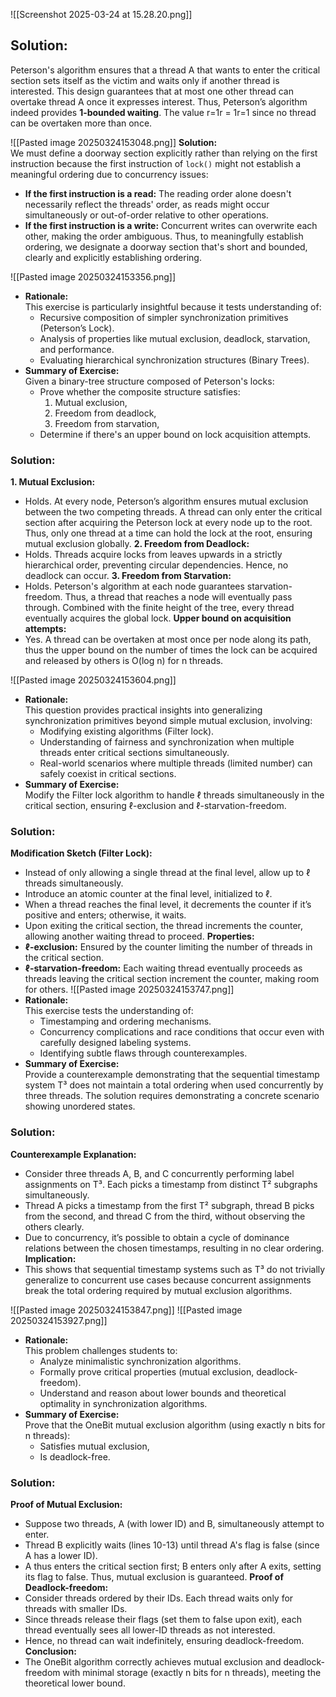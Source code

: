 ![[Screenshot 2025-03-24 at 15.28.20.png]]
## Solution:
Peterson's algorithm ensures that a thread A that wants to enter the critical section sets itself as the victim and waits only if another thread is interested. This design guarantees that at most one other thread can overtake thread A once it expresses interest. Thus, Peterson’s algorithm indeed provides **1-bounded waiting**. The value r=1r = 1r=1 since no thread can be overtaken more than once.

![[Pasted image 20250324153048.png]]
**Solution:**  
We must define a doorway section explicitly rather than relying on the first instruction because the first instruction of `lock()` might not establish a meaningful ordering due to concurrency issues:
- **If the first instruction is a read:** The reading order alone doesn't necessarily reflect the threads' order, as reads might occur simultaneously or out-of-order relative to other operations.
- **If the first instruction is a write:** Concurrent writes can overwrite each other, making the order ambiguous.
Thus, to meaningfully establish ordering, we designate a doorway section that's short and bounded, clearly and explicitly establishing ordering.

![[Pasted image 20250324153356.png]]
- **Rationale:**  
    This exercise is particularly insightful because it tests understanding of:
    - Recursive composition of simpler synchronization primitives (Peterson’s Lock).
    - Analysis of properties like mutual exclusion, deadlock, starvation, and performance.
    - Evaluating hierarchical synchronization structures (Binary Trees).
- **Summary of Exercise:**  
    Given a binary-tree structure composed of Peterson's locks:
    - Prove whether the composite structure satisfies:
        1. Mutual exclusion,
        2. Freedom from deadlock,
        3. Freedom from starvation,
    - Determine if there's an upper bound on lock acquisition attempts.
### Solution:
**1. Mutual Exclusion:**
- Holds. At every node, Peterson’s algorithm ensures mutual exclusion between the two competing threads. A thread can only enter the critical section after acquiring the Peterson lock at every node up to the root. Thus, only one thread at a time can hold the lock at the root, ensuring mutual exclusion globally.
**2. Freedom from Deadlock:**
- Holds. Threads acquire locks from leaves upwards in a strictly hierarchical order, preventing circular dependencies. Hence, no deadlock can occur.
**3. Freedom from Starvation:**
- Holds. Peterson's algorithm at each node guarantees starvation-freedom. Thus, a thread that reaches a node will eventually pass through. Combined with the finite height of the tree, every thread eventually acquires the global lock.
**Upper bound on acquisition attempts:**
- Yes. A thread can be overtaken at most once per node along its path, thus the upper bound on the number of times the lock can be acquired and released by others is O(log n) for n threads.


![[Pasted image 20250324153604.png]]
- **Rationale:**  
    This question provides practical insights into generalizing synchronization primitives beyond simple mutual exclusion, involving:
    - Modifying existing algorithms (Filter lock).
    - Understanding of fairness and synchronization when multiple threads enter critical sections simultaneously.
    - Real-world scenarios where multiple threads (limited number) can safely coexist in critical sections.
- **Summary of Exercise:**  
    Modify the Filter lock algorithm to handle ℓ threads simultaneously in the critical section, ensuring ℓ-exclusion and ℓ-starvation-freedom.
### Solution:
**Modification Sketch (Filter Lock):**
- Instead of only allowing a single thread at the final level, allow up to ℓ threads simultaneously.
- Introduce an atomic counter at the final level, initialized to ℓ.
- When a thread reaches the final level, it decrements the counter if it’s positive and enters; otherwise, it waits.
- Upon exiting the critical section, the thread increments the counter, allowing another waiting thread to proceed.
**Properties:**
- **ℓ-exclusion:** Ensured by the counter limiting the number of threads in the critical section.
- **ℓ-starvation-freedom:** Each waiting thread eventually proceeds as threads leaving the critical section increment the counter, making room for others.
![[Pasted image 20250324153747.png]]
- **Rationale:**  
    This exercise tests the understanding of:
    - Timestamping and ordering mechanisms.
    - Concurrency complications and race conditions that occur even with carefully designed labeling systems.
    - Identifying subtle flaws through counterexamples.
- **Summary of Exercise:**  
    Provide a counterexample demonstrating that the sequential timestamp system T³ does not maintain a total ordering when used concurrently by three threads. The solution requires demonstrating a concrete scenario showing unordered states.

### Solution:
**Counterexample Explanation:**
- Consider three threads A, B, and C concurrently performing label assignments on T³. Each picks a timestamp from distinct T² subgraphs simultaneously.
- Thread A picks a timestamp from the first T² subgraph, thread B picks from the second, and thread C from the third, without observing the others clearly.
- Due to concurrency, it’s possible to obtain a cycle of dominance relations between the chosen timestamps, resulting in no clear ordering.
**Implication:**
- This shows that sequential timestamp systems such as T³ do not trivially generalize to concurrent use cases because concurrent assignments break the total ordering required by mutual exclusion algorithms.

![[Pasted image 20250324153847.png]]
![[Pasted image 20250324153927.png]]
- **Rationale:**  
    This problem challenges students to:
    - Analyze minimalistic synchronization algorithms.
    - Formally prove critical properties (mutual exclusion, deadlock-freedom).
    - Understand and reason about lower bounds and theoretical optimality in synchronization algorithms.
- **Summary of Exercise:**  
    Prove that the OneBit mutual exclusion algorithm (using exactly n bits for n threads):
    - Satisfies mutual exclusion,
    - Is deadlock-free.

### Solution:
**Proof of Mutual Exclusion:**
- Suppose two threads, A (with lower ID) and B, simultaneously attempt to enter.
- Thread B explicitly waits (lines 10-13) until thread A's flag is false (since A has a lower ID).
- A thus enters the critical section first; B enters only after A exits, setting its flag to false. Thus, mutual exclusion is guaranteed.
**Proof of Deadlock-freedom:**
- Consider threads ordered by their IDs. Each thread waits only for threads with smaller IDs.
- Since threads release their flags (set them to false upon exit), each thread eventually sees all lower-ID threads as not interested.
- Hence, no thread can wait indefinitely, ensuring deadlock-freedom.
**Conclusion:**
- The OneBit algorithm correctly achieves mutual exclusion and deadlock-freedom with minimal storage (exactly n bits for n threads), meeting the theoretical lower bound.